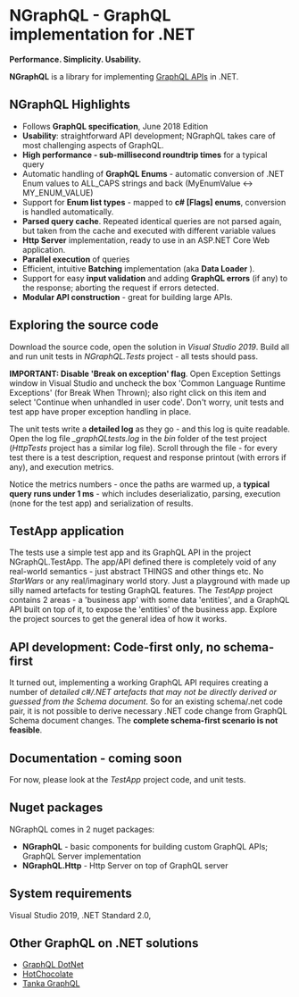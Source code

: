 # NGraphQL - GraphQL implementation for .NET 
 **Performance. Simplicity. Usability.** 

**NGraphQL** is a library for implementing [GraphQL APIs](https://spec.graphql.org/) in .NET. 

## NGraphQL Highlights
* Follows **GraphQL specification**, June 2018 Edition
* **Usability**: straightforward API development; NGraphQL takes care of most challenging aspects of GraphQL.
* **High performance - sub-millisecond roundtrip times** for a typical query 
* Automatic handling of **GraphQL Enums** - automatic conversion of .NET Enum values to ALL_CAPS strings and back (MyEnumValue <-> MY_ENUM_VALUE)
* Support for **Enum list types** - mapped to **c# \[Flags\] enums**, conversion is handled automatically.
* **Parsed query cache**. Repeated identical queries are not parsed again, but taken from the cache and executed with different variable values
* **Http Server** implementation, ready to use in an ASP.NET Core Web application. 
* **Parallel execution** of queries
* Efficient, intuitive **Batching** implementation (aka **Data Loader** ). 
* Support for easy **input validation** and adding **GraphQL errors** (if any) to the response; aborting the request if errors detected.
* **Modular API construction** - great for building large APIs.

## Exploring the source code
Download the source code, open the solution in *Visual Studio 2019*. Build all and run unit tests in *NGraphQL.Tests* project - all tests should pass. 

**IMPORTANT: Disable 'Break on exception' flag**. Open Exception Settings window in Visual Studio and uncheck the box 'Common Language Runtime Exceptions' (for Break When Thrown); also right click on this item and select 'Continue when unhandled in user code'. Don't worry, unit tests and test app have proper exception handling in place.

The unit tests write a **detailed log** as they go - and this log is quite readable. Open the log file *_graphQLtests.log* in the *bin* folder of the test project (*HttpTests* project has a similar log file). Scroll through the file - for every test there is a test description, request and response printout (with errors if any), and execution metrics. 

Notice the metrics numbers - once the paths are warmed up, a **typical query runs under 1 ms** - which includes deserializatio, parsing, execution (none for the test app) and serialization of results. 

## TestApp application
The tests use a simple test app and its GraphQL API in the project NGraphQL.TestApp. The app/API defined there is completely void of any real-world semantics - just abstract THINGS and other things etc. No *StarWars* or any real/imaginary world story. Just a playground with made up silly named artefacts for testing GraphQL features.
The *TestApp* project contains 2 areas - a 'business app' with some data 'entities', and a GraphQL API built on top of it, to expose the 'entities' of the business app. Explore the project sources to get the general idea of how it works. 

## API development: Code-first only, no schema-first
It turned out, implementing a working GraphQL API requires creating a number of *detailed c#/.NET artefacts that may not be directly derived or guessed from the Schema document*. So for an existing schema/.net code pair, it is not possible to derive necessary .NET code change from GraphQL Schema document changes. The **complete schema-first scenario is not feasible**.

## Documentation - coming soon
For now, please look at the _TestApp_ project code, and unit tests. 

## Nuget packages
NGraphQL comes in 2 nuget packages: 
* **NGraphQL** - basic components for building custom GraphQL APIs; GraphQL Server implementation
* **NGraphQL.Http** - Http Server on top of GraphQL server

## System requirements
Visual Studio 2019, .NET Standard 2.0, 

## Other GraphQL on .NET solutions
* [GraphQL DotNet](https://github.com/graphql-dotnet/graphql-dotnet)
* [HotChocolate](https://github.com/ChilliCream/hotchocolate)
* [Tanka GraphQL](https://github.com/pekkah/tanka-graphql)

